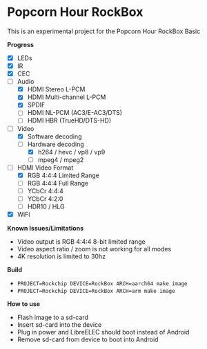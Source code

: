 # Popcorn Hour RockBox

This is an experimental project for the Popcorn Hour RockBox Basic

**Progress**

* [x] LEDs
* [x] IR
* [x] CEC
* [ ] Audio
  * [x] HDMI Stereo L-PCM
  * [x] HDMI Multi-channel L-PCM
  * [x] SPDIF
  * [ ] HDMI NL-PCM (AC3/E-AC3/DTS)
  * [ ] HDMI HBR (TrueHD/DTS-HD)
* [ ] Video
  * [x] Software decoding
  * [ ] Hardware decoding
    * [x] h264 / hevc / vp8 / vp9
    * [ ] mpeg4 / mpeg2
* [ ] HDMI Video Format
  * [x] RGB 4:4:4 Limited Range
  * [ ] RGB 4:4:4 Full Range
  * [ ] YCbCr 4:4:4
  * [ ] YCbCr 4:2:0
  * [ ] HDR10 / HLG
* [x] WiFi

**Known Issues/Limitations**

* Video output is RGB 4:4:4 8-bit limited range
* Video aspect ratio / zoom is not working for all modes
* 4K resolution is limited to 30hz

**Build**

* `PROJECT=Rockchip DEVICE=RockBox ARCH=aarch64 make image`
* `PROJECT=Rockchip DEVICE=RockBox ARCH=arm make image`

**How to use**
- Flash image to a sd-card
- Insert sd-card into the device
- Plug in power and LibreELEC should boot instead of Android
- Remove sd-card from device to boot into Android
